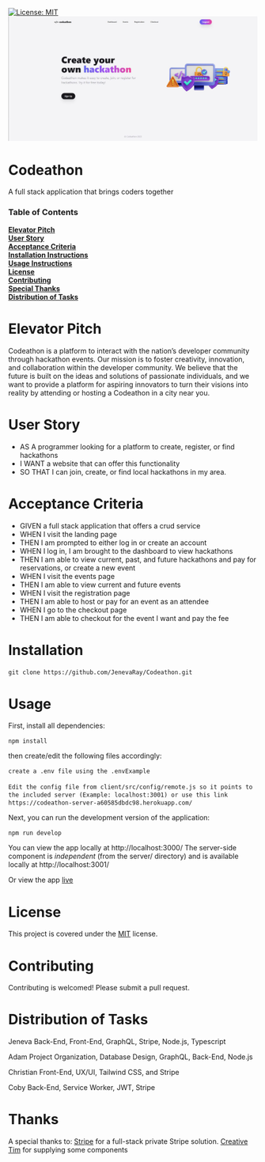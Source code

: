 [![License: MIT](https://img.shields.io/badge/License-MIT-blue.svg)](https://opensource.org/licenses/MIT)
![alt text](https://github.com/JenevaRay/Codeathon/blob/main/assets/codeathon.jpg)

# Codeathon

A full stack application that brings coders together

### Table of Contents

**[Elevator Pitch](#elevator-pitch)**<br>
**[User Story](#user-story)**<br>
**[Acceptance Criteria](#acceptance-criteria)**<br>
**[Installation Instructions](#installation)**<br>
**[Usage Instructions](#usage)**<br>
**[License](#license)**<br>
**[Contributing](#contributing)**<br>
**[Special Thanks](#thanks)**<br>
**[Distribution of Tasks](#distribution-of-tasks)**<br>

# Elevator Pitch

Codeathon is a platform to interact with the nation’s developer community through hackathon events. Our mission is to foster creativity, innovation, and collaboration within the developer community. We believe that the future is built on the ideas and solutions of passionate individuals, and we want to provide a platform for aspiring innovators to turn their visions into reality by attending or hosting a Codeathon in a city near you.

# User Story

- AS A programmer looking for a platform to create, register, or find hackathons
- I WANT a website that can offer this functionality
- SO THAT I can join, create, or find local hackathons in my area.

# Acceptance Criteria

- GIVEN a full stack application that offers a crud service
- WHEN I visit the landing page 
- THEN I am prompted to either log in or create an account
- WHEN I log in, I am brought to the dashboard to view hackathons
- THEN I am able to view current, past, and future hackathons and pay for reservations, or create a new event
- WHEN I visit the events page
- THEN I am able to view current and future events
- WHEN I visit the registration page
- THEN I am able to host or pay for an event as an attendee
- WHEN I go to the checkout page
- THEN I am able to checkout for the event I want and pay the fee


# Installation

`git clone https://github.com/JenevaRay/Codeathon.git`


# Usage

First, install all dependencies:

```
npm install
```

then create/edit the following files accordingly:
```
create a .env file using the .envExample

Edit the config file from client/src/config/remote.js so it points to the included server (Example: localhost:3001) or use this link https://codeathon-server-a60585dbdc98.herokuapp.com/
```

Next, you can run the development version of the application:
```
npm run develop
```

You can view the app locally at http://localhost:3000/
The server-side component is *independent* (from the server/ directory) and is available locally at http://localhost:3001/

Or view the app [live](https://codeathon-1b48b4588e47.herokuapp.com/)

# License

This project is covered under the [MIT](https://opensource.org/licenses/MIT) license.

# Contributing

Contributing is welcomed! Please submit a pull request.

# Distribution of Tasks

Jeneva
Back-End, Front-End, GraphQL, Stripe, Node.js, Typescript

Adam
Project Organization, Database Design, GraphQL, Back-End, Node.js

Christian
Front-End, UX/UI, Tailwind CSS, and Stripe

Coby
Back-End, Service Worker, JWT, Stripe


# Thanks

A special thanks to:
[Stripe](https://github.com/stripe-samples/accept-a-payment) for a full-stack private Stripe solution.
[Creative Tim](https://www.creative-tim.com/) for supplying some components



